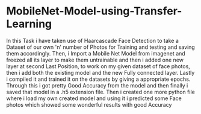 # MobileNet-Model-using-Transfer-Learning

In this Task i have taken use of Haarcascade Face Detection to take a Dataset of our own 'n' number of Photos for Training and testing and saving them accordingly. Then, i Import a Mobile Net Model from imagenet and freezed all its layer to make them untrainable and then i added one new layer at second Last Position, to work on my given dataset of face photos, then i add both the existing model and the new Fully connected layer. Lastly i compiled it and trained it on the datasets by giving a appropriate epochs. Through this i got pretty Good Accuracy from the model and then finally i saved that model in a .h5 extension file. Then i created one more python file where i load my own created model and using it i predicted some Face photos which showed some wonderful results with good Accuracy
